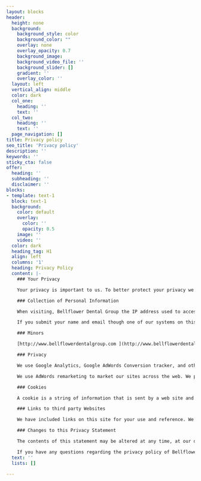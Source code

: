 ```yaml
---
layout: blocks
header:
  height: none
  background:
    background_style: color
    background_color: ""
    overlay: none
    overlay_opacity: 0.7
    background_image: 
    background_video_file: ''
    background_slider: []
    gradient: ''
    overlay_color: ''
  layout: left
  vertical_align: middle
  color: dark
  col_one:
    heading: ''
    text: ''
  col_two:
    heading: ''
    text: ''
  page_navigation: []
title: Privacy policy
seo_title: 'Privacy policy'
description: ''
keywords: ''
sticky_cta: false
offer:
  heading: ''
  subheading: ''
  disclaimer: ''
blocks:
- template: text-1
  block: text-1
  background:
    color: default
    overlay:
      color: ''
      opacity: 0.5
    image: ''
    video: ''
  color: dark
  heading_tag: H1
  align: left
  columns: '1'
  heading: Privacy Policy
  content: |-
    ### Your Privacy

    Your privacy is important to us. To better protect your privacy we provide this notice explaining our online information practices and the choices you can make about the way your information is collected and used. To make this notice easy to find, we make it available on our homepage and at every point where personally identifiable information may be requested. Other Third Party ad servers or ad networks may also use cookies to track users activities on this website to measure advertisement effectiveness and other reasons that will be provided in their own privacy policies, Bellflower Dental Group has no access or control over these cookies that may be used by third party advertisers.

    ### Collection of Personal Information

    When visiting, Bellflower Dental Group the IP address used to access the site will be logged along with the dates and times of access. This information is purely used to analyze trends, administer the site, track users movement and gather broad demographic information for internal use. Most importantly, any recorded IP addresses are not linked to personally identifiable information.

    If you submit your name and email though one of our systems on this site, that information will only be used for our purposes of contacting you. This information will not be sold or given to any outside party for any reason.

    ### Minors

    [http://www.bellflowerdentalgroup.com ](http://www.bellflowerdentalgroup.com  "http://www.bellflowerdentalgroup.com ") is intended for the use of adults 18 years or older and children over the age of 13. You are not permitted to use the Site if you are under the age of 13. By using the Site, you agree to provide us with accurate information concerning your age or identity if we request it. You also agree not to assist children under the age of 13 in accessing the Site or to attempt to contact children under 13 through the Site.

    ### Privacy

    We use Google Analytics, Google AdWords Conversion tracker, and other Google services and third party tracking and or analytics services that place cookies on a browser across the website. These cookies help us increase the website is effectiveness for our visitors. These cookies are set and read by Google. To opt out of Google tracking, please visit this page: [Google Tracking Opt-Out](http://www.google.com/policies/privacy/ads/).

    We use AdWords remarketing to market our sites across the web. We place a cookie on a browser, and then a 3rd party (Google) reads these cookies and may serve an ad on a 3rd party site. You may opt out of this ad serving on Google is opt out page. If you are concerned about 3rd party cookies served by networks, you should also visit the [Network Advertising Initiative opt-out page](http://www.networkadvertising.org/managing/opt_out.asp).

    ### Cookies

    A cookie is a string of information that is sent by a web site and stored on your hard drive or temporarily in your computer is memory. We may employ cookie technology to help you move faster through our Site. We may employ cookie technology to estimate our total audience size and traffic and to help us improve our Site is experience by measuring which site areas are of greatest interest to users. You can turn off the ability to receive any of these cookies by adjusting the browser in your computer, but you should note that if you do so, this may materially affect the functionality of the Site and the information you can access through it. If you wish to find out more about cookies, or how to refuse cookies, please visit the Interactive Advertising Bureau is web site at [http://www.allaboutcookies.org](http://www.allaboutcookies.org "http://www.allaboutcookies.org"). We collect anonymous data when you visit most pages on [http://www.bellflowerdentalgroup.com .](http://www.bellflowerdentalgroup.com . "http://www.bellflowerdentalgroup.com .") Your visit may automatically provide us with data that is not linked to your personal information, such as your IP (Internet Protocol) address, browser type, operating system, domain name, access times, and referring web site addresses. Some parts of the [http://www.bellflowerdentalgroup.com ](http://www.bellflowerdentalgroup.com  "http://www.bellflowerdentalgroup.com ") use embedded pixel or javascript technologies to facilitate your use of the Web site and to track general traffic. We use your anonymous data to obtain general statistics regarding the use of the [http://www.bellflowerdentalgroup.com ](http://www.bellflowerdentalgroup.com  "http://www.bellflowerdentalgroup.com ") and its specific Web pages and to evaluate how our visitors use and navigate our Web site on an aggregate basis. We do not link your anonymous data with personal data.

    ### Links to third party Websites

    We have included links on this site for your use and reference. We are not responsible for the privacy policies on these websites. You should be aware that the privacy policies of these sites may differ from our own.

    ### Changes to this Privacy Statement

    The contents of this statement may be altered at any time, at our discretion.

    If you have any questions regarding the privacy policy of Bellflower Dental Group then you may contact us at [info@getthebigguns.com](mailto:info@getthebigguns.com) or call 702-500-GUNS
  text: ''
  lists: []

---
```

